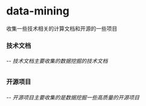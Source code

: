 # data-mining
收集一些技术相关的计算文档和开源的一些项目

### 技术文档
###### -- 技术文档主要收集的数据挖掘的技术文档
### 开源项目
###### -- 开源项目主要收集的是数据挖掘一些高质量的开源项目

